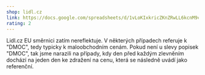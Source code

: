 ```yaml
---
shop: lidl.cz
link: https://docs.google.com/spreadsheets/d/1vLoKIxkricZKnZRwLL6kcnM9cUYQTIVqPkkfz1mrKHw/edit?usp=sharing
rating: 2
---
```


Lidl.cz EU směrnici zatím nereflektuje. V některých případech referuje k "DMOC", tedy typicky k maloobchodním cenám. Pokud není u slevy popisek "DMOC", tak jsme narazili na případy, kdy den před každým zlevněním dochází na jeden den ke zdražení na cenu, která se následně uvádí jako referenční. 
